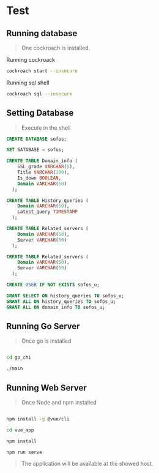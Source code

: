 # Test

## Running database

> One cockroach is installed.

Running cockroack
```bash
cockroach start --insecure  
```

Running sql shell
```bash
cockroach sql --insecure 
```

## Setting Database

> Execute in the shell


```sql
CREATE DATABASE sofos;
```

```sql
SET SATABASE = sofos;
```

 
```sql
CREATE TABLE Domain_info (
    SSL_grade VARCHAR(5),
    Title VARCHAR(100),
    Is_down BOOLEAN,
    Domain VARCHAR(50)
  );
```

```sql
CREATE TABLE History_queries (
    Domain VARCHAR(50),
    Latest_query TIMESTAMP
  );
```
 
```sql
CREATE TABLE Related_servers (
    Domain VARCHAR(50),
    Server VARCHAR(50)
  );
``` 

```sql
CREATE TABLE Related_servers (
    Domain VARCHAR(50),
    Server VARCHAR(50)
  );
```

```sql
CREATE USER IF NOT EXISTS sofos_u;
```


```sql
GRANT SELECT ON history_queries TO sofos_u;
GRANT ALL ON history_queries TO sofos_u;
GRANT ALL ON domain_info TO sofos_u;
```

## Running Go Server

>  Once go is installed

```bash

cd go_chi

./main

```

## Running Web Server

>  Once Node and npm installed


```bash

npm install -g @vue/cli

cd vue_app

npm install

npm run serve
```

> The application will be available at the showed host. 
